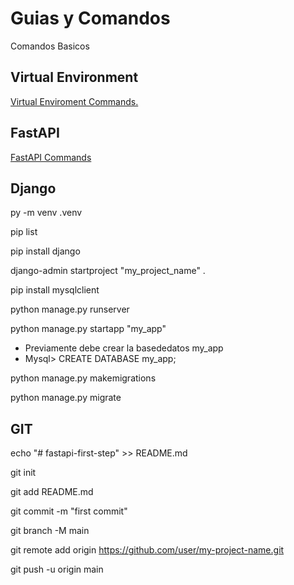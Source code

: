 # Guias y Comandos

Comandos Basicos

## Virtual Environment

[Virtual Enviroment Commands.](https://github.com/fidelysla/guias_comandos/blob/main/virtual_environment.md)

## FastAPI

[FastAPI Commands](https://github.com/fidelysla/guias_comandos/blob/main/fastapi-commands.md)

## Django

py -m venv .venv

pip list

pip install django

django-admin startproject "my_project_name" .

pip install mysqlclient

python manage.py runserver

python manage.py startapp "my_app"

* Previamente debe crear la basededatos my_app
* Mysql> CREATE DATABASE my_app;

python manage.py makemigrations

python manage.py migrate

## GIT

echo "# fastapi-first-step" >> README.md

git init

git add README.md

git commit -m "first commit"

git branch -M main

git remote add origin https://github.com/user/my-project-name.git

git push -u origin main
